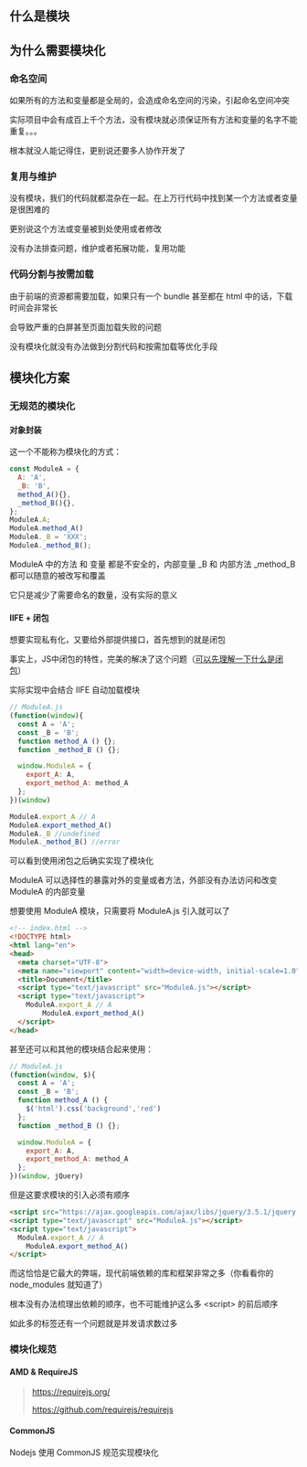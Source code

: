 ## 什么是模块
## 为什么需要模块化

### 命名空间

如果所有的方法和变量都是全局的，会造成命名空间的污染，引起命名空间冲突

实际项目中会有成百上千个方法，没有模块就必须保证所有方法和变量的名字不能重复。。。

根本就没人能记得住，更别说还要多人协作开发了

### 复用与维护

没有模块，我们的代码就都混杂在一起。在上万行代码中找到某一个方法或者变量是很困难的

更别说这个方法或变量被到处使用或者修改

没有办法排查问题，维护或者拓展功能，复用功能

### 代码分割与按需加载

由于前端的资源都需要加载，如果只有一个 bundle 甚至都在 html 中的话，下载时间会非常长

会导致严重的白屏甚至页面加载失败的问题

没有模块化就没有办法做到分割代码和按需加载等优化手段


## 模块化方案
### 无规范的模块化
#### 对象封装

这一个不能称为模块化的方式：

```js
const ModuleA = {
  A: 'A',
  _B: 'B',
  method_A(){},
  _method_B(){},
};
ModuleA.A;
ModuleA.method_A()
ModuleA._B = 'XXX';
ModuleA._method_B();
```

ModuleA 中的方法 和 变量 都是不安全的，内部变量 _B 和 内部方法 _method_B 都可以随意的被改写和覆盖

它只是减少了需要命名的数量，没有实际的意义

#### IIFE + 闭包

想要实现私有化，又要给外部提供接口，首先想到的就是闭包

事实上，JS中闭包的特性，完美的解决了这个问题（<a href="../../灵魂拷问/JS/什么是闭包，闭包的作用是什么.md">可以先理解一下什么是闭包</a>）

实际实现中会结合 IIFE 自动加载模块

```js
// ModuleA.js
(function(window){
  const A = 'A';
  const _B = 'B';
  function method_A () {};
  function _method_B () {};

  window.ModuleA = {
    export_A: A,
    export_method_A: method_A
  };
})(window)

ModuleA.export_A // A
ModuleA.export_method_A()
ModuleA._B //undefined
ModuleA._method_B() //error
```

可以看到使用闭包之后确实实现了模块化

ModuleA 可以选择性的暴露对外的变量或者方法，外部没有办法访问和改变 ModuleA 的内部变量

想要使用 ModuleA 模块，只需要将 ModuleA.js 引入就可以了

```html
<!-- index.html -->
<!DOCTYPE html>
<html lang="en">
<head>
  <meta charset="UTF-8">
  <meta name="viewport" content="width=device-width, initial-scale=1.0">
  <title>Document</title>
  <script type="text/javascript" src="ModuleA.js"></script>
  <script type="text/javascript">
    ModuleA.export_A // A
		ModuleA.export_method_A()
  </script>
</head>
```

甚至还可以和其他的模块结合起来使用：

```js
// ModuleA.js
(function(window, $){
  const A = 'A';
  const _B = 'B';
  function method_A () {
    $('html').css('background','red')
  };
  function _method_B () {};

  window.ModuleA = {
    export_A: A,
    export_method_A: method_A
  };
})(window, jQuery)
```

但是这要求模块的引入必须有顺序

```html
<script src="https://ajax.googleapis.com/ajax/libs/jquery/3.5.1/jquery.min.js"></script>
<script type="text/javascript" src="ModuleA.js"></script>
<script type="text/javascript">
  ModuleA.export_A // A
	ModuleA.export_method_A()
</script>
```

而这恰恰是它最大的弊端，现代前端依赖的库和框架非常之多（你看看你的 node_modules 就知道了）

根本没有办法梳理出依赖的顺序，也不可能维护这么多 \<script\> 的前后顺序

如此多的标签还有一个问题就是并发请求数过多

### 模块化规范

#### AMD & RequireJS

> https://requirejs.org/
>
> https://github.com/requirejs/requirejs



#### CommonJS

Nodejs 使用 CommonJS 规范实现模块化


